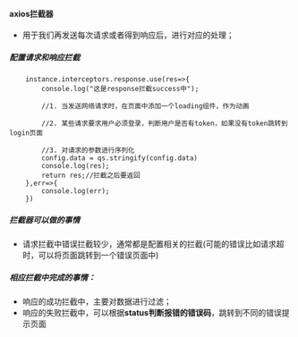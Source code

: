 #### axios拦截器
- 用于我们再发送每次请求或者得到响应后，进行对应的处理；

##### 配置请求和响应拦截
```
    instance.interceptors.response.use(res=>{
        console.log("这是response拦截success中");
        
        //1. 当发送网络请求时，在页面中添加一个loading组件，作为动画

        //2. 某些请求要求用户必须登录，判断用户是否有token，如果没有token跳转到login页面

        //3. 对请求的参数进行序列化
        config.data = qs.stringify(config.data)
        console.log(res);
        return res;//拦截之后要返回
    },err=>{
        console.log(err);
    })
```
##### 拦截器可以做的事情
- 请求拦截中错误拦截较少，通常都是配置相关的拦截(可能的错误比如请求超时，可以将页面跳转到一个错误页面中)

##### 相应拦截中完成的事情：
- 响应的成功拦截中，主要对数据进行过滤；
- 响应的失败拦截中，可以根据**status判断报错的错误码**，跳转到不同的错误提示页面